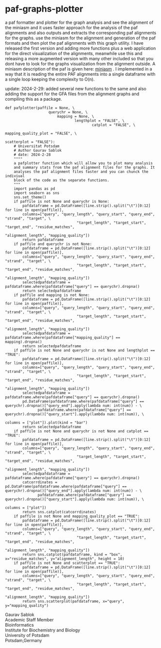 # paf-graphs-plotter
a paf formatter and plotter for the graph analysis and see the alignment of the miniasm and it uses faster approach for the analysis of the paf alignments and also outputs and extracts the corresponding paf alignments for the graphs. use the miniasm for the alignment and generation of the paf formats and then plot the paf alignments with this graph utility. I have released the first version and adding more functions plus a web application for the direct visualization of the alignments, meanwhile use this and releasing a more augmented version with many other included so that you dont have to look for the graphs visualization from the alignment outside. A miniasm description of the paf is given here: [miniasm](https://github.com/lh3/miniasm/blob/master/PAF.md) .  I implemented in a way that it is reading the entire PAF alignments into a single dataframe with a single loop keeping the complexity to O(n). 

update: 2024-2-29: added several new functions to the same and also adding the support for the GFA files from the alignment graphs and compiling this as a package. 

```
def pafplotter(paffile = None, \
                    querychr = None, \
                        mapping = None, \
                                lengthplot = "FALSE", \
                                        catplot = "FALSE", \
                                                    mapping_quality_plot = "FALSE", \
                                                                scatterplot = "FALSE"):
    # Universitat Potsdam
    # Author Gaurav Sablok
    # date: 2024-2-28
    """"
    a pafplotter function which will allow you to plot many analysis
    and summary stats from the paf alignment files for the graphs. It 
    analyses the paf alignment files faster and you can chunck the indiviual
    block of the code as the separate functions. 
    """
    import pandas as pd 
    import seaborn as sns
    sns.set_theme()                                        
    if paffile is not None and querychr is None:
        pafdataframe = pd.DataFrame([line.strip().split("\t")[0:12] for line in open(paffile)], 
        columns=["query", "query_length", "query_start", "query_end", "strand", "target", \
                                 "target_length", "target_start", "target_end", "residue_matches", 
                                                                "alignment_length", "mapping_quality"])
        return pafdataframe
    if paffile and querychr is not None:
        pafdataframe = pd.DataFrame([line.strip().split("\t")[0:12] for line in open(paffile)], 
        columns=["query", "query_length", "query_start", "query_end", "strand", "target", \
                                 "target_length", "target_start", "target_end", "residue_matches", 
                                                                "alignment_length", "mapping_quality"])
        selectedpafdataframe = pafdataframe.where(pafdataframe["query"] == querychr).dropna()
        return selectedpafdataframe
    if paffile and mapping is not None:
        pafdataframe = pd.DataFrame([line.strip().split("\t")[0:12] for line in open(paffile)], 
        columns=["query", "query_length", "query_start", "query_end", "strand", "target", \
                                 "target_length", "target_start", "target_end", "residue_matches", 
                                                                "alignment_length", "mapping_quality"])
        selectedpafdataframe = pafdataframe.where(pafdataframe["mapping_quality"] == mapping).dropna()
        return selectedpafdataframe
    if paffile is not None and querychr is not None and lengthplot == "TRUE":
        pafdataframe = pd.DataFrame([line.strip().split("\t")[0:12] for line in open(paffile)], 
        columns=["query", "query_length", "query_start", "query_end", "strand", "target", \
                                 "target_length", "target_start", "target_end", "residue_matches", 
                                                                "alignment_length", "mapping_quality"])
        selectedpafdataframe = pafdataframe.where(pafdataframe["query"] == querychr).dropna()
        pd.DataFrame(pafdataframe.where(pafdataframe["query"] == querychr).dropna()["query_end"].apply(lambda num: int(num)) - \
               pafdataframe.where(pafdataframe["query"] == querychr).dropna()["query_start"].apply(lambda num: int(num)), \
                                                                                    columns = ["plot"]).plot(kind = "bar")
        return selectedpafdataframe
    if paffile is not None and querychr is not None and catplot == "TRUE":
        pafdataframe = pd.DataFrame([line.strip().split("\t")[0:12] for line in open(paffile)], 
        columns=["query", "query_length", "query_start", "query_end", "strand", "target", \
                                 "target_length", "target_start", "target_end", "residue_matches", 
                                                                "alignment_length", "mapping_quality"])
        selectedpafdataframe = pafdataframe.where(pafdataframe["query"] == querychr).dropna()
        catcorrdinates = pd.DataFrame(pafdataframe.where(pafdataframe["query"] == querychr).dropna()["query_end"].apply(lambda num: int(num)) - \
               pafdataframe.where(pafdataframe["query"] == querychr).dropna()["query_start"].apply(lambda num: int(num)), \
                                                                                    columns = ["plot"])
        return sns.catplot(catcorrdinates)
    if paffile is not None and mapping_quality_plot == "TRUE":
        pafdataframe = pd.DataFrame([line.strip().split("\t")[0:12] for line in open(paffile)], 
        columns=["query", "query_length", "query_start", "query_end", "strand", "target", \
                                 "target_length", "target_start", "target_end", "residue_matches", 
                                                                "alignment_length", "mapping_quality"])
        return sns.catplot(pafdataframe, kind = "box", x="residue_matches", y="alignment_length", height = 10)
    if paffile is not None and scatterplot == "TRUE":
        pafdataframe = pd.DataFrame([line.strip().split("\t")[0:12] for line in open(paffile)], 
        columns=["query", "query_length", "query_start", "query_end", "strand", "target", \
                                 "target_length", "target_start", "target_end", "residue_matches", 
                                                                "alignment_length", "mapping_quality"])
        return sns.scatterplot(pafdataframe, x="query", y="mapping_quality")
```

Gaurav Sablok \
Academic Staff Member \
Bioinformatics \
Institute for Biochemistry and Biology \
University of Potsdam \
Potsdam,Germany 
